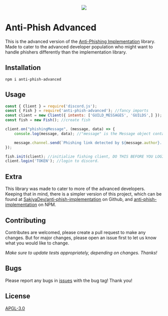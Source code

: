 <p align="center"><img src="https://i.imgur.com/psCk5zC.png"></p>

# Anti-Phish Advanced

This is the advanced version of the [Anti-Phishing Implementation](https://github.com/SakiyaDev/anti-phish-implementation) library. Made to cater to the advanced developer population who might want to handle phishers differently than the implementation library. 


## Installation

```
npm i anti-phish-advanced
```

## Usage

```js
const { Client } = require('discord.js');
const { Fish } = require('anti-phish-advanced'); //fancy imports
const client = new Client({ intents: ['GUILD_MESSAGES', 'GUILDS',] }); //create client, requires guild and guild messages to function.
const fish = new Fish(); //create fish

client.on("phishingMessage", (message, data) => {
    console.log(message, data); //"message" is the Message object containing the link, and "data" is the data returned by the api

    message.channel.send(`Phishing link detected by ${message.author}. Clicking this link may put your account at risk.`);
});

fish.init(client); //initialize fishing client, DO THIS BEFORE YOU LOGIN.
client.login('TOKEN'); //login to discord.
```

## Extra

This library was made to cater to more of the advanced developers. Keeping that in mind, there is a simpler version of this project, which can be found at [SakiyaDev/anti-phish-implementation](https://github.com/SakiyaDev/anti-phish-implementation) on Github, and [anti-phish-implementation](https://www.npmjs.com/package/anti-phish-implementation) on NPM.

## Contributing

Contributes are welcomed, please create a pull request to make any changes. But for major changes, please open an issue first to let us know what you would like to change.

*Make sure to update tests appropriately, depending on changes. Thanks!*

## Bugs

Please report any bugs in [issues](https://github.com/SakiyaDev/anti-phish-advanced/issues) with the bug tag! Thank you!

## License

[APGL-3.0](https://choosealicense.com/licenses/agpl-3.0/)